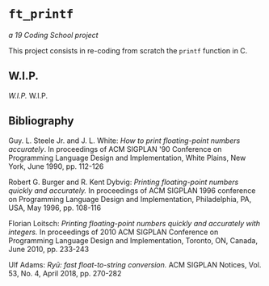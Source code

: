 # ```ft_printf```
*a 19 Coding School project*

This project consists in re-coding from scratch the ```printf``` function in C.

## W.I.P.
*W.I.P.*
W.I.P.

## Bibliography

Guy. L. Steele Jr. and J. L. White: _How to print floating-point numbers accurately_. In proceedings of ACM SIGPLAN '90 Conference on Programming Language Design and Implementation, White Plains, New York, June 1990, pp. 112-126  

Robert G. Burger and R. Kent Dybvig: _Printing floating-point numbers quickly and accurately._ In proceedings of ACM SIGPLAN 1996 conference on Programming Language Design and Implementation, Philadelphia, PA, USA, May 1996, pp. 108-116  

Florian Loitsch: _Printing floating-point numbers quickly and accurately with integers._ In proceedings of 2010 ACM SIGPLAN Conference on Programming Language Design and Implementation, Toronto, ON, Canada, June 2010, pp. 233-243  

Ulf Adams: _Ryū: fast float-to-string conversion._ ACM SIGPLAN Notices, Vol. 53, No. 4, April 2018, pp. 270-282  
